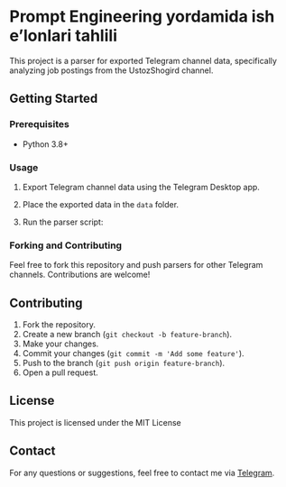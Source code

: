 
# Prompt Engineering yordamida ish e’lonlari tahlili

This project is a parser for exported Telegram channel data, specifically analyzing job postings from the UstozShogird channel.

## Getting Started

### Prerequisites

- Python 3.8+

### Usage

1. Export Telegram channel data using the Telegram Desktop app.

2. Place the exported data in the `data` folder.

3. Run the parser script:


### Forking and Contributing

Feel free to fork this repository and push parsers for other Telegram channels. Contributions are welcome!

## Contributing

1. Fork the repository.
2. Create a new branch (`git checkout -b feature-branch`).
3. Make your changes.
4. Commit your changes (`git commit -m 'Add some feature'`).
5. Push to the branch (`git push origin feature-branch`).
6. Open a pull request.

## License

This project is licensed under the MIT License

## Contact

For any questions or suggestions, feel free to contact me via [Telegram](https://t.me/adkham_zokhirov).
